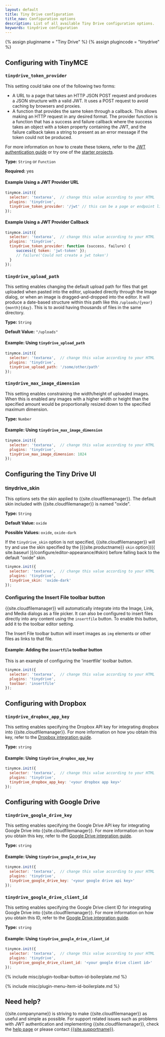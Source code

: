 ```yaml
---
layout: default
title: Tiny Drive configuration
title_nav: Configuration options
description: List of all available Tiny Drive configuration options.
keywords: tinydrive configuration
---
```


{% assign pluginname = "Tiny Drive" %}
{% assign plugincode = "tinydrive" %}

## Configuring with TinyMCE

### `tinydrive_token_provider`

This setting could take one of the following two forms:

* A URL to a page that takes an HTTP JSON POST request and produces a JSON structure with a valid JWT. It uses a POST request to avoid caching by browsers and proxies.
* A function that provides the same token through a callback. This allows making an HTTP request in any desired format. The provider function is a function that has a success and failure callback where the success takes an object with a token property containing the JWT, and the failure callback takes a string to present as an error message if the token could not be produced.

For more information on how to create these tokens, refer to the [JWT authentication guide]({{site.baseurl}}/tinydrive/jwt-authentication/) or try one of the [starter projects]({{site.baseurl}}/tinydrive/getting-started/#starterprojects).

**Type:** `String` or `Function`

**Required:** yes

#### Example Using a JWT Provider URL

```js
tinymce.init({
  selector: 'textarea',  // change this value according to your HTML
  plugins: 'tinydrive',
  tinydrive_token_provider: '/jwt' // this can be a page or endpoint like this
});
```

#### Example Using a JWT Provider Callback

```js
tinymce.init({
  selector: 'textarea',  // change this value according to your HTML
  plugins: 'tinydrive',
  tinydrive_token_provider: function (success, failure) {
     success({ token: 'jwt-token' });
     // failure('Could not create a jwt token')
  }
});
```

### `tinydrive_upload_path`

This setting enables changing the default upload path for files that get uploaded when pasted into the editor, uploaded directly through the Image dialog, or when an image is dragged-and-dropped into the editor. It will produce a date-based structure within this path like this `/uploads/{year}{month}{day}`. This is to avoid having thousands of files in the same directory.

**Type:** `String`

**Default Value:** `"/uploads"`

#### Example: Using `tinydrive_upload_path`

```js
tinymce.init({
  selector: 'textarea',  // change this value according to your HTML
  plugins: 'tinydrive',
  tinydrive_upload_path: '/some/other/path'
});
```

### `tinydrive_max_image_dimension`

This setting enables constraining the width/height of uploaded images. When this is enabled any images with a higher width or height than the specified amount would be proportionally resized down to the specified maximum dimension.

**Type:** `Number`

#### Example: Using `tinydrive_max_image_dimension`

```js
tinymce.init({
  selector: 'textarea',  // change this value according to your HTML
  plugins: 'tinydrive',
  tinydrive_max_image_dimension: 1024
});
```

## Configuring the Tiny Drive UI

### tinydrive_skin

This options sets the skin applied to {{site.cloudfilemanager}}. The default skin included with {{site.cloudfilemanager}} is named "oxide".

**Type:** `String`

**Default Value:** `oxide`

**Possible Values:** `oxide`, `oxide-dark`

If the `tinydrive_skin` option is not specified, {{site.cloudfilemanager}} will try and use the skin specified by the [{{site.productname}} `skin` option]({{ site.baseurl }}/configure/editor-appearance/#skin) before falling back to the default "oxide" skin.

```js
tinymce.init({
  selector: 'textarea',  // change this value according to your HTML
  plugins: 'tinydrive',
  tinydrive_skin: 'oxide-dark'
});
```

### Configuring the Insert File toolbar button

{{site.cloudfilemanager}} will automatically integrate into the Image, Link, and Media dialogs as a file picker. It can also be configured to insert files directly into any content using the `insertfile` button. To enable this button, add it to the toolbar editor setting.

The Insert File toolbar button will insert images as `img` elements or other files as links to that file.

#### Example: Adding the `insertfile` toolbar button

This is an example of configuring the 'insertfile' toolbar button.

```js
tinymce.init({
  selector: 'textarea',  // change this value according to your HTML
  plugins: 'tinydrive',
  toolbar: 'insertfile'
});
```

## Configuring with Dropbox

### `tinydrive_dropbox_app_key`

This setting enables specifying the Dropbox API key for integrating dropbox into {{site.cloudfilemanager}}. For more information on how you obtain this key, refer to the [Dropbox integration guide]({{site.baseurl}}/tinydrive/integrations/dropbox-integration/).

**Type:** `string`

#### Example: Using `tinydrive_dropbox_app_key`

```js
tinymce.init({
  selector: 'textarea',  // change this value according to your HTML
  plugins: 'tinydrive',
  tinydrive_dropbox_app_key: '<your dropbox app key>'
});
```

## Configuring with Google Drive

### `tinydrive_google_drive_key`

This setting enables specifying the Google Drive API key for integrating Google Drive into {{site.cloudfilemanager}}. For more information on how you obtain this key, refer to the [Google Drive integration guide]({{site.baseurl}}/tinydrive/integrations/googledrive-integration/).

**Type:** `string`

#### Example: Using `tinydrive_google_drive_key`

```js
tinymce.init({
  selector: 'textarea',  // change this value according to your HTML
  plugins: 'tinydrive',
  tinydrive_google_drive_key: '<your google drive api key>'
});
```

### `tinydrive_google_drive_client_id`

This setting enables specifying the Google Drive client ID for integrating Google Drive into {{site.cloudfilemanager}}. For more information on how you obtain this ID, refer to the [Google Drive integration guide]({{site.baseurl}}/tinydrive/integrations/googledrive-integration/).

**Type:** `string`

#### Example: Using `tinydrive_google_drive_client_id`

```js
tinymce.init({
  selector: 'textarea',  // change this value according to your HTML
  plugins: 'tinydrive',
  tinydrive_google_drive_client_id: '<your google drive client id>'
});
```

{% include misc/plugin-toolbar-button-id-boilerplate.md %}

{% include misc/plugin-menu-item-id-boilerplate.md %}

## Need help?

{{site.companyname}} is striving to make {{site.cloudfilemanager}} as useful and simple as possible. For support related issues such as problems with JWT authentication and implementing {{site.cloudfilemanager}}, check the [help page]({{site.baseurl}}/tinydrive/get-help/) or please contact [{{site.supportname}}]({{site.supporturl}}).
